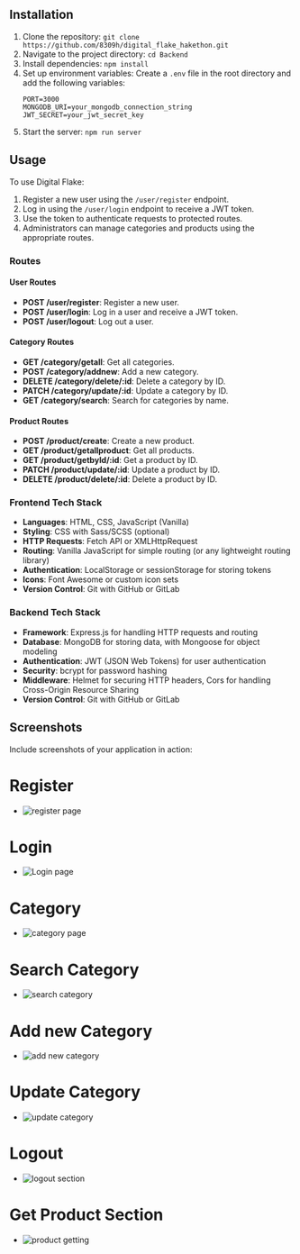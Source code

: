 
## Installation

1. Clone the repository: `git clone https://github.com/8309h/digital_flake_hakethon.git`
2. Navigate to the project directory: `cd Backend`
3. Install dependencies: `npm install`
4. Set up environment variables: Create a `.env` file in the root directory and add the following variables:
   ```
   PORT=3000
   MONGODB_URI=your_mongodb_connection_string
   JWT_SECRET=your_jwt_secret_key
   ```
5. Start the server: `npm run server`

## Usage

To use Digital Flake:

1. Register a new user using the `/user/register` endpoint.
2. Log in using the `/user/login` endpoint to receive a JWT token.
3. Use the token to authenticate requests to protected routes.
4. Administrators can manage categories and products using the appropriate routes.

### Routes

#### User Routes

- **POST /user/register**: Register a new user.
- **POST /user/login**: Log in a user and receive a JWT token.
- **POST /user/logout**: Log out a user.

#### Category Routes

- **GET /category/getall**: Get all categories.
- **POST /category/addnew**: Add a new category.
- **DELETE /category/delete/:id**: Delete a category by ID.
- **PATCH /category/update/:id**: Update a category by ID.
- **GET /category/search**: Search for categories by name.

#### Product Routes

- **POST /product/create**: Create a new product.
- **GET /product/getallproduct**: Get all products.
- **GET /product/getbyId/:id**: Get a product by ID.
- **PATCH /product/update/:id**: Update a product by ID.
- **DELETE /product/delete/:id**: Delete a product by ID.


### Frontend Tech Stack

- **Languages**: HTML, CSS, JavaScript (Vanilla)
- **Styling**: CSS with Sass/SCSS (optional)
- **HTTP Requests**: Fetch API or XMLHttpRequest
- **Routing**: Vanilla JavaScript for simple routing (or any lightweight routing library)
- **Authentication**: LocalStorage or sessionStorage for storing tokens
- **Icons**: Font Awesome or custom icon sets
- **Version Control**: Git with GitHub or GitLab

### Backend Tech Stack

- **Framework**: Express.js for handling HTTP requests and routing
- **Database**: MongoDB for storing data, with Mongoose for object modeling
- **Authentication**: JWT (JSON Web Tokens) for user authentication
- **Security**: bcrypt for password hashing
- **Middleware**: Helmet for securing HTTP headers, Cors for handling Cross-Origin Resource Sharing
- **Version Control**: Git with GitHub or GitLab


## Screenshots

Include screenshots of your application in action:
# Register
- ![register page](./Frontend/screenshot/screencapture-127-0-0-1-5500-Frontend-index-html-2024-05-11-04_38_11.png)
# Login 
- ![Login page](./Frontend/screenshot/screencapture-127-0-0-1-5500-Frontend-index-html-2024-05-11-04_37_56.png)
# Category
- ![category page](./Frontend/screenshot/screencapture-127-0-0-1-5500-Frontend-dashboard-html-2024-05-11-04_37_34.png)
# Search Category
- ![search category](./Frontend/screenshot/screencapture-127-0-0-1-5500-Frontend-dashboard-html-2024-05-11-04_36_29.png)
# Add new Category 
- ![add new category](./Frontend/screenshot/screencapture-127-0-0-1-5500-Frontend-dashboard-html-2024-05-11-04_36_03.png)
# Update Category
- ![update category ](./Frontend/screenshot/screencapture-127-0-0-1-5500-Frontend-dashboard-html-2024-05-11-04_37_03.png)
# Logout 
- ![logout section](./Frontend/screenshot/screencapture-127-0-0-1-5500-Frontend-dashboard-html-2024-05-11-04_37_34.png)
# Get Product Section
- ![product getting](./Frontend/screenshot/screencapture-127-0-0-1-5500-Frontend-dashboard-html-2024-05-11-04_35_18.png)


